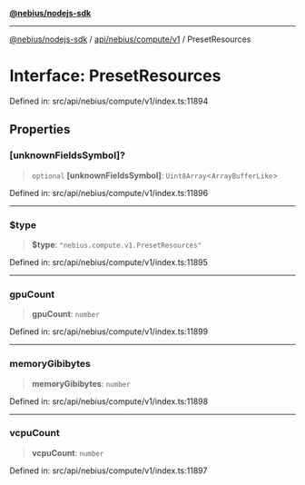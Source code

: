 [**@nebius/nodejs-sdk**](../../../../../README.md)

***

[@nebius/nodejs-sdk](../../../../../README.md) / [api/nebius/compute/v1](../README.md) / PresetResources

# Interface: PresetResources

Defined in: src/api/nebius/compute/v1/index.ts:11894

## Properties

### \[unknownFieldsSymbol\]?

> `optional` **\[unknownFieldsSymbol\]**: `Uint8Array`\<`ArrayBufferLike`\>

Defined in: src/api/nebius/compute/v1/index.ts:11896

***

### $type

> **$type**: `"nebius.compute.v1.PresetResources"`

Defined in: src/api/nebius/compute/v1/index.ts:11895

***

### gpuCount

> **gpuCount**: `number`

Defined in: src/api/nebius/compute/v1/index.ts:11899

***

### memoryGibibytes

> **memoryGibibytes**: `number`

Defined in: src/api/nebius/compute/v1/index.ts:11898

***

### vcpuCount

> **vcpuCount**: `number`

Defined in: src/api/nebius/compute/v1/index.ts:11897
